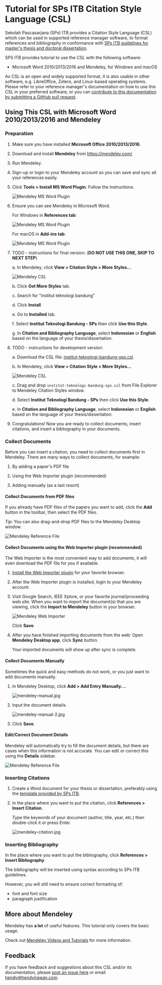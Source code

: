 # Tutorial for SPs ITB Citation Style Language (CSL)

Sekolah Pascasarjana (SPs) ITB provides a Citation Style Language (CSL) which can be used in supported reference manager software, to format references and bibliography in conformance with [SPs ITB guidelines for master's thesis and doctoral dissertation](http://www.sps.itb.ac.id/in/pedoman-tesis-dan-disertasi/).

SPS ITB provides tutorial to use the CSL with the following software:

* Microsoft Word 2010/2013/2016 and Mendeley, for Windows and macOS

As CSL is an open and widely supported format, it is also usable in other software, e.g. LibreOffice, Zotero, and Linux-based operating systems. Please refer to your reference manager's documentation on how to use this CSL in your preferred software, or you can [contribute to this documentation by submitting a GitHub pull request](https://github.com/itb-sps/csl).

## Using This CSL with Microsoft Word 2010/2013/2016 and Mendeley

### Preparation

1. Make sure you have installed **Microsoft Office 2010/2013/2016**.

2. Download and install **Mendeley** from https://mendeley.com/

3. Run Mendeley.

4. Sign-up or login to your Mendeley account so you can save and sync all your references easily.

5. Click **Tools > Install MS Word Plugin**. Follow the instructions.

   ![Mendeley MS Word Plugin](mendeley-ms-word-plugin.jpg)

6. Ensure you can see Mendeley in Microsoft Word.

   For Windows in **References tab**:

   ![Mendeley MS Word Plugin](mendeley-ms-word-plugin-windows.jpg)

   For macOS in **Add-ins tab**:

   ![Mendeley MS Word Plugin](mendeley-ms-word-plugin-macos.jpg)

7. TODO - instructions for final version: (**DO NOT USE THIS ONE, SKIP TO NEXT STEP**)

   a. In Mendeley, click **View > Citation Style > More Styles...**

      ![Mendeley CSL](mendeley-csl-01.jpg)

   b. Click **Get More Styles** tab.

   c. Search for "institut teknologi bandung"

   d. Click **Install**

   e. Go to **Installed** tab.

   f. Select **Institut Teknologi Bandung - SPs** then click **Use this Style**.

   g. In **Citation and Bibliography Language**, select **Indonesian** or **English** based on the language of your thesis/dissertation.

8. TODO - instructions for development version: 

   a. Download the CSL file: [institut-teknologi-bandung-sps.csl](https://raw.githubusercontent.com/ceefour/styles/itb-sps/institut-teknologi-bandung-sps.csl).

   b. In Mendeley, click **View > Citation Style > More Styles...**

      ![Mendeley CSL](mendeley-csl-01.jpg)

   c. Drag and drop `institut-teknologi-bandung-sps.csl` from File Explorer to Mendeley Citation Styles window.

   d. Select **Institut Teknologi Bandung - SPs** then click **Use this Style**.

   e. In **Citation and Bibliography Language**, select **Indonesian** or **English** based on the language of your thesis/dissertation.

9. Congratulations! Now you are ready to collect documents, insert citations, and insert a bibliography in your documents.

### Collect Documents

Before you can insert a citation, you need to collect documents first in Mendeley. There are many ways to collect documents, for example:

1. By adding a paper's PDF file

2. Using the Web Importer plugin (recommended)

3. Adding manually (as a last resort)

#### Collect Documents from PDF files

If you already have PDF files of the papers you want to add, click the **Add** button in the toolbar, then select the PDF files.

_Tip_: You can also drag-and-drop PDF files to the Mendeley Desktop window.

![Mendeley Reference File](mendeley-ref-file.jpg)

#### Collect Documents using the Web Importer plugin (recommended)

The Web Importer is the most convenient way to add documents, it will even download the PDF file for you if available.

1. [Install the Web Importer plugin](https://www.mendeley.com/reference-management/web-importer) for your favorite browser.

2. After the Web Importer plugin is installed, login to your Mendeley account.

3. Visit Google Search, IEEE Xplore, or your favorite journal/proceeding web site. When you want to import the document(s) that you are viewing, click the **Import to Mendeley** button in your browser.

   ![Mendeley Web Importer](mendeley-web-importer.jpg)

   Click **Save**.

4. After you have finished importing documents from the web: Open **Mendeley Desktop app**, click **Sync** button.

   Your imported documents will show up after sync is complete.

#### Collect Documents Manually

Sometimes the quick and easy methods do not work, or you just want to add documents manually.

1. In Mendeley Desktop, click **Add > Add Entry Manually...**.

   ![mendeley-manual.jpg](mendeley-manual.jpg)

2. Input the document details.

   ![mendeley-manual-2.jpg](mendeley-manual-2.jpg)

3. Click **Save**.

#### Edit/Correct Document Details

Mendeley will automatically try to fill the document details, but there are cases when this information is not accurate. You can edit or correct this using the **Details** sidebar.

![Mendeley Reference File](mendeley-ref-details.jpg)

### Inserting Citations

1. Create a Word document for your thesis or dissertation, preferably using the [template provided by SPs ITB](http://www.sps.itb.ac.id/in/pedoman-tesis-dan-disertasi/).

2. In the place where you want to put the citation, click **References > Insert Citation**.

   Type the keywords of your document (author, title, year, etc.) then double-click it or press Enter.

   ![mendeley-citation.jpg](mendeley-citation.jpg)

### Inserting Bibliography

In the place where you want to put the bibliography, click **References > Insert Bibliography**.

The bibliography will be inserted using syntax according to SPs ITB guidelines.

However, you will still need to ensure correct formatting of:

* font and font size
* paragraph justification

## More about Mendeley

Mendeley has **a lot** of useful features. This tutorial only covers the basic usage.

Check out [Mendeley Videos and Tutorials](https://www.mendeley.com/guides/videos) for more information.

## Feedback

If you have feedback and suggestions about this CSL and/or its documentation, please [post an issue here](https://github.com/itb-sps/csl/issues) or email [hendy@hendyirawan.com](mailto:hendy@hendyirawan.com).
